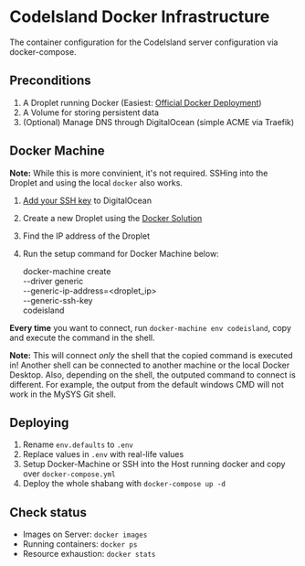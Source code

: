 # CodeIsland Docker Infrastructure

The container configuration for the CodeIsland server configuration via docker-compose.

## Preconditions

1. A Droplet running Docker (Easiest: [Official Docker Deployment](https://marketplace.digitalocean.com/apps/docker))
2. A Volume for storing persistent data
3. (Optional) Manage DNS through DigitalOcean (simple ACME via Traefik)

## Docker Machine

**Note:** While this is more convinient, it's not required. SSHing into the Droplet and using the local `docker` also works.

1. [Add your SSH key](https://cloud.digitalocean.com/account/security) to DigitalOcean
2. Create a new Droplet using the [Docker Solution](https://marketplace.digitalocean.com/apps/docker)
3. Find the IP address of the Droplet
4. Run the setup command for Docker Machine below:

	docker-machine create \
	    --driver generic \
	    --generic-ip-address=<droplet_ip> \
	    --generic-ssh-key <ssh-key> \
	    codeisland

**Every time** you want to connect, run `docker-machine env codeisland`, copy and execute the command in the shell. 

**Note:** This will connect _only_ the shell that the copied command is executed in! Another shell can be connected to another machine or the local Docker Desktop. Also, depending on the shell, the outputed command to connect is different. For example, the output from the default windows CMD will not work in the MySYS Git shell.

## Deploying

1. Rename `env.defaults` to `.env`
2. Replace values in `.env` with real-life values
3. Setup Docker-Machine or SSH into the Host running docker and copy over `docker-compose.yml`
4. Deploy the whole shabang with `docker-compose up -d`

## Check status

* Images on Server: `docker images`
* Running containers: `docker ps`
* Resource exhaustion: `docker stats`
